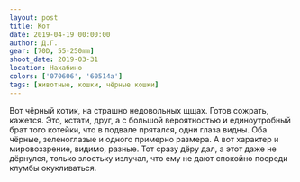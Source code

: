 ```yaml
---
layout: post
title: Кот
date: 2019-04-19 00:00:00
author: Д.Г.
gear: [70D, 55-250mm]
shoot_date: 2019-03-31
location: Нахабино
colors: ['070606', '60514a']
tags: [животные, кошки, чёрные кошки]
---
```

Вот чёрный котик, на страшно недовольных щщах. Готов сожрать, кажется. Это, кстати, друг, а с большой вероятностью и единоутробный брат того котейки, что в подвале прятался, одни глаза видны. Оба чёрные, зеленоглазые и одного примерно размера. А вот характер и мировоззрение, видимо, разные. Тот сразу дёру дал, а этот даже не дёрнулся, только злостьку излучал, что ему не дают спокойно посреди клумбы окукливаться.
